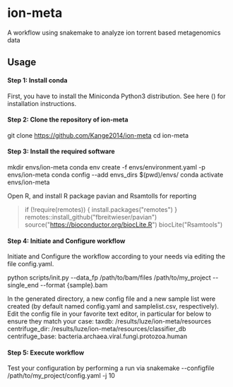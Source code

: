 # ion-meta
A workflow using snakemake to analyze ion torrent based metagenomics data

## Usage
#### Step 1: Install conda
First, you have to install the Miniconda Python3 distribution. See here () for installation instructions. 

#### Step 2: Clone the repository of ion-meta
git clone https://github.com/Kange2014/ion-meta
cd ion-meta

#### Step 3: Install the required software
mkdir envs/ion-meta
conda env create -f envs/environment.yaml -p envs/ion-meta
conda config --add envs_dirs $(pwd)/envs/
conda activate envs/ion-meta

Open R, and install R package pavian and Rsamtolls for reporting

> if (!require(remotes)) { install.packages("remotes") }
> remotes::install_github("fbreitwieser/pavian")
> source("https://bioconductor.org/biocLite.R")
> biocLite("Rsamtools")

#### Step 4: Initiate and Configure workflow
Initiate and Configure the workflow according to your needs via editing the file config.yaml.

python scripts/init.py --data_fp /path/to/bam/files /path/to/my_project --single_end --format {sample}.bam

In the generated directory, a new config file and a new sample list were created (by default named config.yaml and samplelist.csv, respectively). Edit the config file in your favorite text editor, in particular for below to ensure they match your case:
taxdb: /results/luze/ion-meta/resources
centrifuge_dir: /results/luze/ion-meta/resources/classifier_db
centrifuge_base: bacteria.archaea.viral.fungi.protozoa.human

#### Step 5: Execute workflow
Test your configuration by performing a run via
snakemake --configfile /path/to/my_project/config.yaml -j 10
